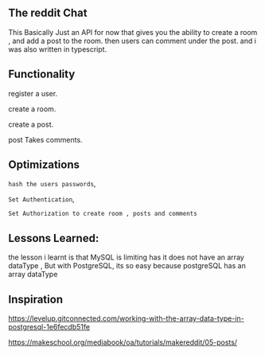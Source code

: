 ## The reddit Chat

This Basically Just an API for now that gives you the ability to create a room , and add a post to the room. then users can comment under the post. and i was also written in typescript.

## Functionality

register a user.

create a room.

create a post.

post Takes comments.

## Optimizations

`hash the users passwords`,

`Set Authentication`,

`Set Authorization to create room , posts and comments`

## Lessons Learned:

the lesson i learnt is that MySQL is limiting has it does not have an array dataType , But with PostgreSQL, its so easy because postgreSQL has an array dataType

## Inspiration

https://levelup.gitconnected.com/working-with-the-array-data-type-in-postgresql-1e6fecdb51fe

https://makeschool.org/mediabook/oa/tutorials/makereddit/05-posts/
